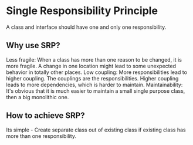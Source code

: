 # Single Responsibility Principle

A class and interface should have one and only one responsibility.

## Why use SRP?

Less fragile: When a class has more than one reason to be changed, it is more fragile. A change in one location might lead to some unexpected behavior in totally other places. Low coupling: More responsibilities lead to higher coupling. The couplings are the responsibilities. Higher coupling leads to more dependencies, which is harder to maintain. Maintainability: It's obvious that it is much easier to maintain a small single purpose class, then a big monolithic one.

## How to achieve SRP?

Its simple - Create separate class out of existing class if existing class has more than one responsibility.
